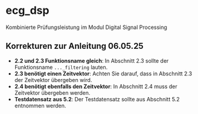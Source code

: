 # ecg_dsp
Kombinierte Prüfungsleistung im Modul Digital Signal Processing

## Korrekturen zur Anleitung 06.05.25

- **2.2 und 2.3 Funktionsname gleich**: In Abschnitt 2.3 sollte der Funktionsname `..._filtering` lauten.
- **2.3 benötigt einen Zeitvektor**: Achten Sie darauf, dass in Abschnitt 2.3 der Zeitvektor übergeben wird.
- **2.4 benötigt ebenfalls den Zeitvektor**: In Abschnitt 2.4 muss der Zeitvektor übergeben werden.
- **Testdatensatz aus 5.2**: Der Testdatensatz sollte aus Abschnitt 5.2 entnommen werden.
